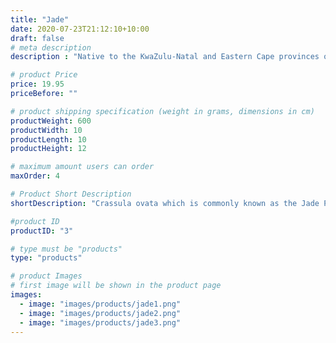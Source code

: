```yaml
---
title: "Jade"
date: 2020-07-23T21:12:10+10:00
draft: false
# meta description
description : "Native to the KwaZulu-Natal and Eastern Cape provinces of South Africa."

# product Price
price: 19.95
priceBefore: ""

# product shipping specification (weight in grams, dimensions in cm)
productWeight: 600
productWidth: 10
productLength: 10
productHeight: 12

# maximum amount users can order
maxOrder: 4

# Product Short Description
shortDescription: "Crassula ovata which is commonly known as the Jade Plant, is a species of Crassula from the plant family Crassulaceae. It is native to the KwaZulu-Natal and Eastern Cape provinces of South Africa, and Mozambique."

#product ID
productID: "3"

# type must be "products"
type: "products"

# product Images
# first image will be shown in the product page
images:
  - image: "images/products/jade1.png"
  - image: "images/products/jade2.png"
  - image: "images/products/jade3.png"
---
```

